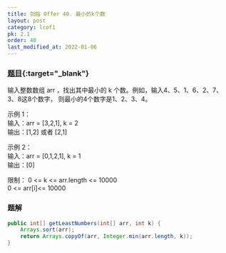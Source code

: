 ```yaml
---
title: 剑指 Offer 40. 最小的k个数
layout: post
category: lcof1
pk: 2.1
order: 40
last_modified_at: 2022-01-06
---
```


### [题目](https://leetcode.cn/problems/zui-xiao-de-kge-shu-lcof/){:target="_blank"}

输入整数数组 arr ，找出其中最小的 k 个数。例如，输入4、5、1、6、2、7、3、8这8个数字，
则最小的4个数字是1、2、3、4。



示例 1：  
输入：arr = [3,2,1], k = 2  
输出：[1,2] 或者 [2,1]

示例 2：  
输入：arr = [0,1,2,1], k = 1  
输出：[0]

限制：
0 <= k <= arr.length <= 10000  
0 <= arr[i]<= 10000

### 题解

```java
public int[] getLeastNumbers(int[] arr, int k) {
    Arrays.sort(arr);
    return Arrays.copyOf(arr, Integer.min(arr.length, k));
}
```
